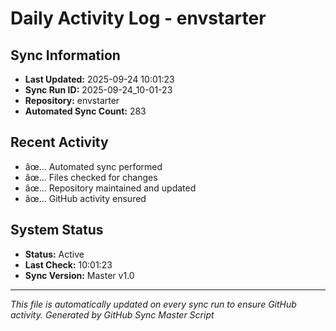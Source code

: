 ﻿# Daily Activity Log - envstarter

## Sync Information
- **Last Updated:** 2025-09-24 10:01:23
- **Sync Run ID:** 2025-09-24_10-01-23
- **Repository:** envstarter
- **Automated Sync Count:** 283

## Recent Activity
- âœ… Automated sync performed
- âœ… Files checked for changes
- âœ… Repository maintained and updated
- âœ… GitHub activity ensured

## System Status
- **Status:** Active
- **Last Check:** 10:01:23
- **Sync Version:** Master v1.0

---
*This file is automatically updated on every sync run to ensure GitHub activity.*
*Generated by GitHub Sync Master Script*
